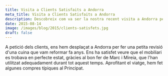 ```yaml
---
title: Visita a Clients Satisfaits a Andorra
meta_title: Visita a Clients Satisfaits a Andorra
description: Descobreix com va ser la nostra recent visita a Andorra per revisar una cuina que vam reformar fa anys, tot gràcies a la petició dels nostres clients. Va ser un plaer veure que el mobiliari es trobava en perfecte estat, testimoni del bon ús i cura de Marc i Mireia durant tot aquest temps. Aprofitem també l'oportunitat per fer algunes compres al Principat.
date: 2015-08-14
image: /images/blog/2015/clients-satisfets.jpg
draft: false
---
```


A petició dels clients, ens hem desplaçat a Andorra per fer una petita revisió d'una cuina que vam reformar fa anys. Ens ha satisfet veure que el mobiliari es trobava en perfecte estat, gràcies al bon fer de Marc i Mireia, que l'han utilitzat adequadament durant tot aquest temps. Aprofitant el viatge, hem fet algunes compres típiques al Principat.
